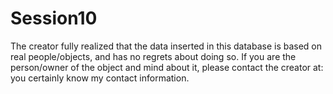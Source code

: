 # Session10
The creator fully realized that the data inserted in this database is based on real people/objects, and has no regrets about doing so. If you are the person/owner of the object and mind about it, please contact the creator at: you certainly know my contact information.
